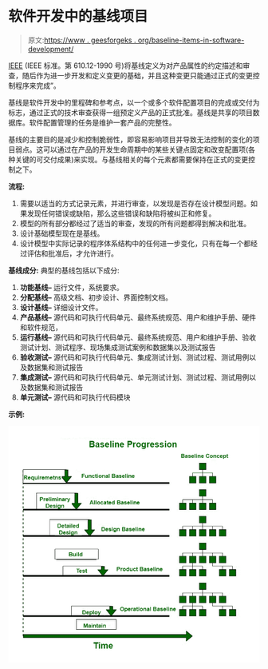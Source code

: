 # 软件开发中的基线项目

> 原文:[https://www . geesforgeks . org/baseline-items-in-software-development/](https://www.geeksforgeeks.org/baseline-items-in-software-development/)

[IEEE](https://www.geeksforgeeks.org/ieee-full-form/) (IEEE 标准。第 610.12-1990 号)将基线定义为对产品属性的约定描述和审查，随后作为进一步开发和定义变更的基础，并且这种变更只能通过正式的变更控制程序来完成”。

基线是软件开发中的里程碑和参考点，以一个或多个软件配置项目的完成或交付为标志，通过正式的技术审查获得一组预定义产品的正式批准。基线是共享的项目数据库。软件配置管理的任务是维护一套产品的完整性。

基线的主要目的是减少和控制脆弱性，即容易影响项目并导致无法控制的变化的项目弱点。这可以通过在产品的开发生命周期中的某些关键点固定和改变配置项(各种关键的可交付成果)来实现。与基线相关的每个元素都需要保持在正式的变更控制之下。

**流程:**

1.  需要以适当的方式记录元素，并进行审查，以发现是否存在设计模型问题。如果发现任何错误或缺陷，那么这些错误和缺陷将被纠正和修复。
2.  模型的所有部分都经过了适当的审查，发现的所有问题都得到解决和批准。
3.  设计基础模型现在是基线。
4.  设计模型中实际记录的程序体系结构中的任何进一步变化，只有在每一个都经过评估和批准后，才允许进行。

**基线成分:**
典型的基线包括以下成分:

1.  **功能基线–**
    运行文件，系统要求。
2.  **分配基线–**
    高级文档、初步设计、界面控制文档。
3.  **设计基线–**
    详细设计文件。
4.  **产品基线–**
    源代码和可执行代码单元、最终系统规范、用户和维护手册、硬件和软件规范，
5.  **运行基线–**
    源代码和可执行代码单元、最终系统规范、用户和维护手册、验收测试计划、测试程序、现场集成测试案例和数据集以及测试报告
6.  **验收测试–**
    源代码和可执行代码单元、集成测试计划、测试过程、测试用例以及数据集和测试报告
7.  **集成测试–**
    源代码和可执行代码单元、单元测试计划、测试过程、测试用例以及数据集和测试报告
8.  **单元测试–**
    源代码和可执行代码模块

**示例:**

![](img/075e5b9c081b6c5e8c9791c23d1814d3.png)